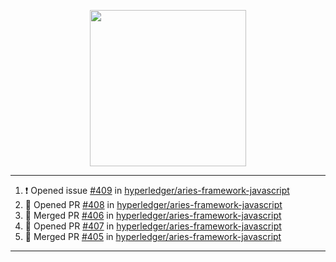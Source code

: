<p align="center">
<img src="https://user-images.githubusercontent.com/61358536/126118557-75ac74a7-4655-4289-9a8d-e536322b7423.png" height="250" width="250"/>
</p>

---

<!--START_SECTION:activity-->
1. ❗️ Opened issue [#409](https://github.com/hyperledger/aries-framework-javascript/issues/409) in [hyperledger/aries-framework-javascript](https://github.com/hyperledger/aries-framework-javascript)
2. 💪 Opened PR [#408](https://github.com/hyperledger/aries-framework-javascript/pull/408) in [hyperledger/aries-framework-javascript](https://github.com/hyperledger/aries-framework-javascript)
3. 🎉 Merged PR [#406](https://github.com/hyperledger/aries-framework-javascript/pull/406) in [hyperledger/aries-framework-javascript](https://github.com/hyperledger/aries-framework-javascript)
4. 💪 Opened PR [#407](https://github.com/hyperledger/aries-framework-javascript/pull/407) in [hyperledger/aries-framework-javascript](https://github.com/hyperledger/aries-framework-javascript)
5. 🎉 Merged PR [#405](https://github.com/hyperledger/aries-framework-javascript/pull/405) in [hyperledger/aries-framework-javascript](https://github.com/hyperledger/aries-framework-javascript)
<!--END_SECTION:activity-->

---

